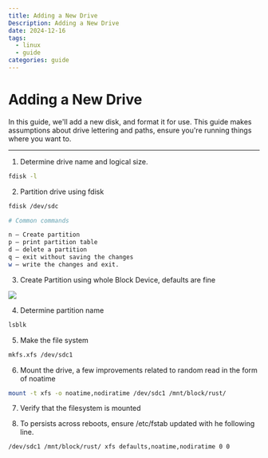 ```yaml
---
title: Adding a New Drive
Description: Adding a New Drive
date: 2024-12-16
tags: 
  - linux
  - guide
categories: guide
---
```


# Adding a New Drive

In this guide, we'll add a new disk, and format it for use. This guide makes assumptions about drive lettering and paths, ensure you're running things where you want to.

------

1. Determine drive name and logical size.
```bash
fdisk -l
```

2. Partition drive using fdisk
```bash
fdisk /dev/sdc

# Common commands

n – Create partition
p – print partition table
d – delete a partition
q – exit without saving the changes
w – write the changes and exit.
```

3. Create Partition using whole Block Device, defaults are fine

![](/images/4e337b43-3617-4f0d-9231-848273f628a9.png)

4. Determine partition name
```bash
lsblk
```

5. Make the file system
```bash
mkfs.xfs /dev/sdc1
```

6. Mount the drive, a few improvements related to random read in the form of noatime
```bash
mount -t xfs -o noatime,nodiratime /dev/sdc1 /mnt/block/rust/
```

7. Verify that the filesystem is mounted

8. To persists across reboots, ensure /etc/fstab updated with he following line.
```bash
/dev/sdc1 /mnt/block/rust/ xfs defaults,noatime,nodiratime 0 0
```



